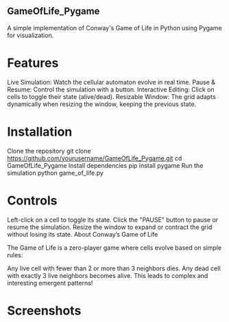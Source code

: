 ## GameOfLife_Pygame

A simple implementation of Conway's Game of Life in Python using Pygame for visualization.

# Features

Live Simulation: Watch the cellular automaton evolve in real time.
Pause & Resume: Control the simulation with a button.
Interactive Editing: Click on cells to toggle their state (alive/dead).
Resizable Window: The grid adapts dynamically when resizing the window, keeping the previous state.
# Installation

Clone the repository
git clone https://github.com/yourusername/GameOfLife_Pygame.git
cd GameOfLife_Pygame
Install dependencies
pip install pygame
Run the simulation
python game_of_life.py
# Controls

Left-click on a cell to toggle its state.
Click the "PAUSE" button to pause or resume the simulation.
Resize the window to expand or contract the grid without losing its state.
About Conway’s Game of Life

The Game of Life is a zero-player game where cells evolve based on simple rules:

Any live cell with fewer than 2 or more than 3 neighbors dies.
Any dead cell with exactly 3 live neighbors becomes alive.
This leads to complex and interesting emergent patterns!

# Screenshots
